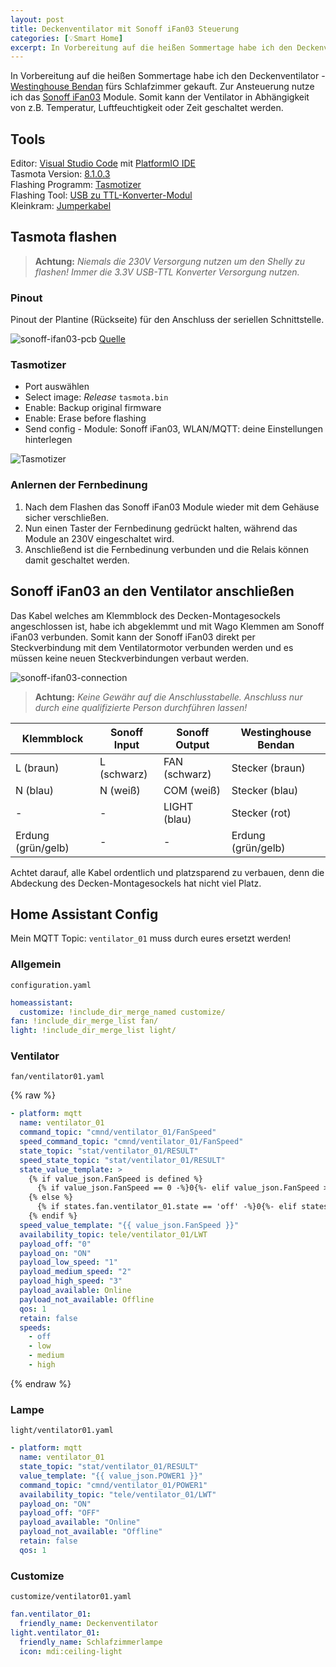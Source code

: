 ```yaml
---
layout: post
title: Deckenventilator mit Sonoff iFan03 Steuerung
categories: [💡Smart Home]
excerpt: In Vorbereitung auf die heißen Sommertage habe ich den Deckenventilator - Westinghouse Bendan fürs Schlafzimmer gekauft. Zur Ansteuerung nutze ich das Sonoff iFan03 Module. Somit kann der Ventilator in Abhängigkeit von z.B. Temperatur, Luftfeuchtigkeit oder Zeit geschaltet werden.
---
```


In Vorbereitung auf die heißen Sommertage habe ich den Deckenventilator - [Westinghouse Bendan](https://www.amazon.de/dp/B002Y15CWO/ref=cm_sw_em_r_mt_dp_U_syVoEbBV1H1S0) fürs Schlafzimmer gekauft. Zur Ansteuerung nutze ich das [Sonoff iFan03](https://www.amazon.de/dp/B07TRTG8PS/ref=cm_sw_r_tw_dp_U_x_7NVoEb0HC0AWJ) Module. Somit kann der Ventilator in Abhängigkeit von z.B. Temperatur, Luftfeuchtigkeit oder Zeit geschaltet werden.

## Tools

Editor: [Visual Studio Code](https://code.visualstudio.com/download) mit [PlatformIO IDE](https://marketplace.visualstudio.com/items?itemName=platformio.platformio-ide)  
Tasmota Version: [8.1.0.3](https://github.com/arendst/Tasmota/tree/master)  
Flashing Programm: [Tasmotizer](https://github.com/tasmota/tasmotizer)  
Flashing Tool: [USB zu TTL-Konverter-Modul](https://www.amazon.de/USB-TTL-Konverter-Modul-mit-eingebautem-CP2102/dp/B00AFRXKFU/ref=sr_1_3?__mk_de_DE=%C3%85M%C3%85%C5%BD%C3%95%C3%91&keywords=USB+zu+TTL-Konverter-Modul+mit+eingebautem+in+CP2102&qid=1578948764&s=computers&sr=1-3)  
Kleinkram: [Jumperkabel](https://www.amazon.de/Female-Female-Male-Female-Male-Male-Steckbrücken-Drahtbrücken-bunt/dp/B01EV70C78/ref=sr_1_3?__mk_de_DE=ÅMÅŽÕÑ&crid=3D9JJ4C2W5VM4&keywords=jumper+kabel&qid=1579031684&sprefix=jumper%2Caps%2C150&sr=8-3)

## Tasmota flashen

>**Achtung:** _Niemals die 230V Versorgung nutzen um den Shelly zu flashen! Immer die 3.3V USB-TTL Konverter Versorgung nutzen._

### Pinout

Pinout der Plantine (Rückseite) für den Anschluss der seriellen Schnittstelle.

![sonoff-ifan03-pcb](/images/sonoff-ifan03.jpg)
[Quelle](https://templates.blakadder.com/sonoff_ifan03.html)

### Tasmotizer

* Port auswählen
* Select image:  *Release* `tasmota.bin`
* Enable: Backup original firmware
* Enable: Erase before flashing
* Send config - Module: Sonoff iFan03, WLAN/MQTT: deine Einstellungen hinterlegen

![Tasmotizer](/images/tasmotizer-menu-screen.png)

### Anlernen der Fernbedinung

1. Nach dem Flashen das Sonoff iFan03 Module wieder mit dem Gehäuse sicher verschließen.  
2. Nun einen Taster der Fernbedinung gedrückt halten, während das Module an 230V eingeschaltet wird. 
3. Anschließend ist die Fernbedinung verbunden und die Relais können damit geschaltet werden.

## Sonoff iFan03 an den Ventilator anschließen

Das Kabel welches am Klemmblock des Decken-Montagesockels angeschlossen ist, habe ich abgeklemmt und mit Wago Klemmen am Sonoff iFan03 verbunden. Somit kann der Sonoff iFan03 direkt per Steckverbindung mit dem Ventilatormotor verbunden werden und es müssen keine neuen Steckverbindungen verbaut werden.

![sonoff-ifan03-connection](/images/sonoff-ifan03-connect.jpg)

>**Achtung:** _Keine Gewähr auf die Anschlusstabelle. Anschluss nur durch eine qualifizierte Person durchführen lassen!_

| Klemmblock         | Sonoff Input | Sonoff Output | Westinghouse Bendan |
| ------------------ | ------------ |---------------|---------------------|
| L (braun)          | L (schwarz)  | FAN (schwarz) | Stecker (braun)     |
| N (blau)           | N (weiß)     | COM (weiß)    | Stecker (blau)      |
| -                  | -            | LIGHT (blau)  | Stecker (rot)       |
| Erdung (grün/gelb) | -            | -             | Erdung (grün/gelb)  |

Achtet darauf, alle Kabel ordentlich und platzsparend zu verbauen, denn die Abdeckung des Decken-Montagesockels hat nicht viel Platz.

## Home Assistant Config

Mein MQTT Topic: `ventilator_01` muss durch eures ersetzt werden!

### Allgemein

`configuration.yaml`

```yaml
homeassistant:
  customize: !include_dir_merge_named customize/
fan: !include_dir_merge_list fan/
light: !include_dir_merge_list light/
```

### Ventilator

`fan/ventilator01.yaml`

{% raw %}
```yaml
- platform: mqtt  
  name: ventilator_01
  command_topic: "cmnd/ventilator_01/FanSpeed"
  speed_command_topic: "cmnd/ventilator_01/FanSpeed"    
  state_topic: "stat/ventilator_01/RESULT"
  speed_state_topic: "stat/ventilator_01/RESULT"
  state_value_template: >
    {% if value_json.FanSpeed is defined %}
      {% if value_json.FanSpeed == 0 -%}0{%- elif value_json.FanSpeed > 0 -%}ON{%- endif %}
    {% else %}
      {% if states.fan.ventilator_01.state == 'off' -%}0{%- elif states.fan.ventilator_01.state == 'on' -%}ON{%- endif %}
    {% endif %}
  speed_value_template: "{{ value_json.FanSpeed }}"
  availability_topic: tele/ventilator_01/LWT
  payload_off: "0"
  payload_on: "ON"
  payload_low_speed: "1"
  payload_medium_speed: "2"
  payload_high_speed: "3"
  payload_available: Online
  payload_not_available: Offline
  qos: 1
  retain: false
  speeds:
    - off
    - low
    - medium
    - high
```
{% endraw %}

### Lampe

`light/ventilator01.yaml`

```yaml
- platform: mqtt
  name: ventilator_01
  state_topic: "stat/ventilator_01/RESULT"
  value_template: "{{ value_json.POWER1 }}"
  command_topic: "cmnd/ventilator_01/POWER1"
  availability_topic: "tele/ventilator_01/LWT"
  payload_on: "ON"
  payload_off: "OFF"
  payload_available: "Online"
  payload_not_available: "Offline"
  retain: false
  qos: 1
```

### Customize

`customize/ventilator01.yaml`

```yaml
fan.ventilator_01:
  friendly_name: Deckenventilator
light.ventilator_01:
  friendly_name: Schlafzimmerlampe
  icon: mdi:ceiling-light
```
